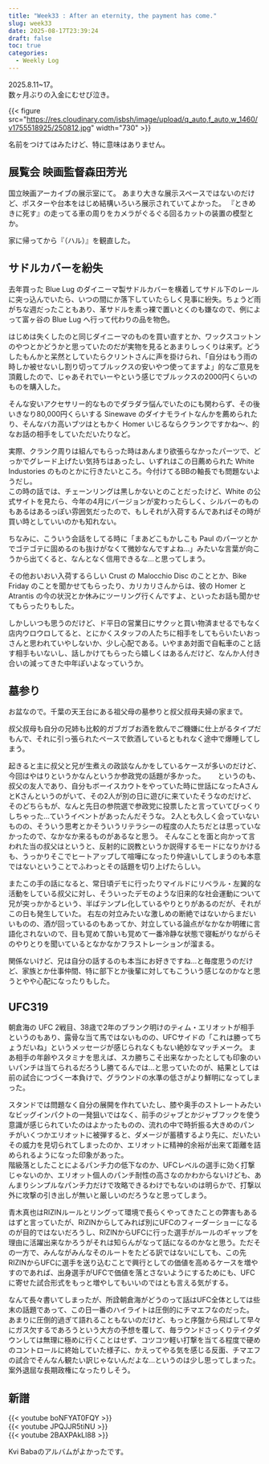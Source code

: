 ```yaml
---
title: "Week33 : After an eternity, the payment has come."
slug: week33
date: 2025-08-17T23:39:24
draft: false
toc: true
categories:
  - Weekly Log
---
```

2025.8.11~17。  
数ヶ月ぶりの入金にむせび泣き。

{{< figure src="https://res.cloudinary.com/isbsh/image/upload/q_auto,f_auto,w_1460/v1755518925/250812.jpg" width="730" >}}

<!--more-->

名前をつけてはみたけど、特に意味はありません。

## 展覧会 映画監督森田芳光

国立映画アーカイブの展示室にて。
あまり大きな展示スペースではないのだけど、ポスターや台本をはじめ結構いろいろ展示されていてよかった。
『ときめきに死す』の走ってる車の周りをカメラがぐるぐる回るカットの装置の模型とか。

家に帰ってから『（ハル）』を観直した。

## サドルカバーを紛失

 去年買った Blue Lug のダイニーマ製サドルカバーを横着してサドル下のレールに突っ込んでいたら、いつの間にか落下していたらしく見事に紛失。ちょうど雨がちな週だったこともあり、革サドルを素っ裸で置いとくのも嫌なので、例によって富ヶ谷の Blue Lug へ行って代わりの品を物色。

はじめは失くしたのと同じダイニーマのものを買い直すとか、ワックスコットンのやつとかどうかと思っていたのだが実物を見るとあまりしっくりは来ず。どうしたもんかと呆然としていたらクリントさんに声を掛けられ、「自分はもう雨の時しか被せないし割り切ってブルックスの安いやつ使ってますよ」的なご意見を頂戴したので、じゃあそれでいーやという感じでブルックスの2000円くらいのものを購入した。

そんな安いアクセサリー的なものでダラダラ悩んでいたのにも関わらず、その後いきなり80,000円くらいする Sinewave のダイナモライトなんかを薦められたり、そんなバカ高いブツはともかく Homer いじるならクランクですかね～、的なお話の相手をしていただいたりなど。　  

実際、クランク周りは組んでもらった時はあんまり欲張らなかったパーツで、どっかでグレード上げたい気持ちはあったし、いずれはこの日薦められた White Industories のものとかに行きたいところ。今付けてるBBの軸長でも問題ないようだし。  
この時の話では、チェーンリングは黒しかないとのことだったけど、White の公式サイトを見たら、今年の4月にバージョンが変わったらしく、シルバーのものもあるはあるっぽい雰囲気だったので、もしそれが入荷するんであればその時が買い時としていいのかも知れない。

ちなみに、こういう会話をしてる時に「まあどこもかしこも Paul のパーツとかでゴテゴテに固めるのも抜けがなくて微妙なんですよね…」みたいな言葉が向こうから出てくると、なんとなく信用できるな…と思ってしまう。
 
その他おいおい入荷するらしい Crust の Malocchio Disc のこととか、Bike Friday のことを聞かせてもらったり、カリカリさんからは、彼の Homer とAtrantis の今の状況とか休みにツーリング行くんですよ、といったお話も聞かせてもらったりもした。

しかしいつも思うのだけど、ド平日の営業日にサクッと買い物済ませるでもなく店内ウロウロしてると、とにかくスタッフの人たちに相手をしてもらいたいおっさんと思われていやしないか、少し心配である。いやまあ対面で自転車のこと話す相手もいないし、話しかけてもらったら嬉しくはあるんだけど、なんか人付き合いの減ってきた中年ぽいよなっていうか。

## 墓参り

お盆なので。千葉の天王台にある祖父母の墓参りと叔父叔母夫婦の家まで。

叔父叔母も自分の兄姉も比較的ガブガブお酒を飲んでご機嫌に仕上がるタイプだもんで、それに引っ張られたペースで飲酒しているともれなく途中で爆睡してしまう。  

起きると主に叔父と兄が生煮えの政談なんかをしているケースが多いのだけど、今回はやはりというかなんというか参政党の話題が多かった。　　
というのも、叔父の友人であり、自分もボーイスカウトをやっていた時に世話になったAさんとKさんというのがいて、その2人が別の日に遊びに来ていたそうなのだけど、そのどちらもが、なんと先日の参院選で参政党に投票したと言っていてびっくりしちゃった…ていうイベントがあったんだそうな。
2人とも久しく会っていないものの、そういう思考とかそういうリテラシーの程度の人たちだとは思っていなかったので、なかなか来るものがあるなと思う。
そんなことを面と向かって言われた当の叔父はというと、反射的に説教というか説得するモードになりかけるも、うっかりそこでヒートアップして喧嘩になったり仲違いしてしまうのも本意ではないということでふわっとその話題を切り上げたらしい。

またこの手の話になると、常日頃デモに行ったりマイルドにリベラル・左翼的な活動をしている叔父に対し、そういったデモのような旧来的な社会運動について兄が突っかかるという、半ばテンプレ化しているやりとりがあるのだが、それがこの日も発生していた。
右左の対立みたいな激しめの断絶ではないからまだいいものの、酒が回っているのもあってか、対立している論点がなかなか明確に言語化されないので、目も覚めて酔いも覚めて一番冷静な状態で寝転がりながらそのやりとりを聞いているとなかなかフラストレーションが溜まる。

関係ないけど、兄は自分の話するのも本当にお好きですね…と毎度思うのだけど、家族とか仕事仲間、特に部下とか後輩に対してもこういう感じなのかなと思うとやや心配になったりもした。

## UFC319

朝倉海の UFC 2戦目、38歳で2年のブランク明けのティム・エリオットが相手というのもあり、露骨な当て馬ではないものの、UFCサイドの「これは勝ってちょうだいね」というメッセージが感じられなくもない絶妙なマッチメーク。
まあ相手の年齢やスタミナを思えば、スカ勝ちこそ出来なかったとしても印象のいいパンチは当てられるだろうし勝てるんでは…と思っていたのが、結果としては前の試合につづく一本負けで、グラウンドの水準の低さがより鮮明になってしまった。

スタンドでは問題なく自分の展開を作れていたし、膝や奥手のストレートみたいなビッグインパクトの一発狙いではなく、前手のジャブとかジャブフックを使う意識が感じられていたのはよかったものの、流れの中で時折振る大きめのパンチがいくつかエリオットに被弾すると、ダメージが蓄積するより先に、だいたいその威力を見切られてしまったのか、エリオットに精神的余裕が出来て距離を詰められるようになった印象があった。  
階級落としたことによるパンチ力の低下なのか、UFCレベルの選手に効く打撃じゃないのか、エリオット個人のパンチ耐性の高さなのかわからないけども、あんまりシンプルなパンチ力だけで攻略できるわけでもないのは明らかで、打撃以外に攻撃の引き出しが無いと厳しいのだろうなと思ってしまう。

青木真也はRIZINルールとリングって環境で長らくやってきたことの弊害もあるはずと言っていたが、RIZINからしてみれば別にUFCのフィーダーショーになるのが目的ではないだろうし、RIZINからUFCに行った選手がルールのギャップを理由に活躍出来なかろうがそれは知らんがなって話になるのかなと思う。ただその一方で、みんながみんなそのルートをたどる訳ではないにしても、この先RIZINからUFCに選手を送り込むことで興行としての価値を高めるケースを増やすのであれば、出身選手がUFCで価値を落とさないようにするためにも、UFCに寄せた試合形式をもっと増やしてもいいのではとも言える気がする。

なんて長々書いてしまったが、所詮朝倉海がどうのって話はUFC全体としては些末の話題であって、この日一番のハイライトは圧倒的にチマエフなのだった。
あまりに圧倒的過ぎて語れることもないのだけど、もっと序盤から飛ばして早々にガス欠するであろうという大方の予想を覆して、毎ラウンドさっくりテイクダウンしては無理に極めに行くことはせず、コツコツ軽い打撃を当てる程度で硬めのコントロールに終始していた様子に、かえってやる気を感じる反面、チマエフの試合でそんなん観たい訳じゃないんだよな…というのは少し思ってしまった。案外退屈な長期政権になったりしそう。

## 新譜

{{< youtube boNFYAT0FQY >}}  
{{< youtube JPQJJR5tiNU >}}  
{{< youtube 2BAXPAkLl88 >}}

Kvi Babaのアルバムがよかったです。